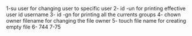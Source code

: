 1-su user  for changing user to specific user
2- id -un for printing effective user id username
3- id -gn  for printing all the currents groups 
4- chown owner filename for changing the file owner
5- touch file name for creating empty file
6- 744 
7-75
